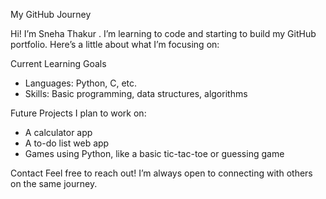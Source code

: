 My GitHub Journey

Hi! I’m Sneha Thakur . I’m learning to code and starting to build my GitHub portfolio. Here’s a little about what I’m focusing on:

 Current Learning Goals
- Languages: Python, C, etc.
- Skills: Basic programming, data structures, algorithms


 Future Projects
I plan to work on:
- A calculator app
- A to-do list web app
- Games using Python, like a basic tic-tac-toe or guessing game

 Contact
Feel free to reach out! I’m always open to connecting with others on the same journey.

